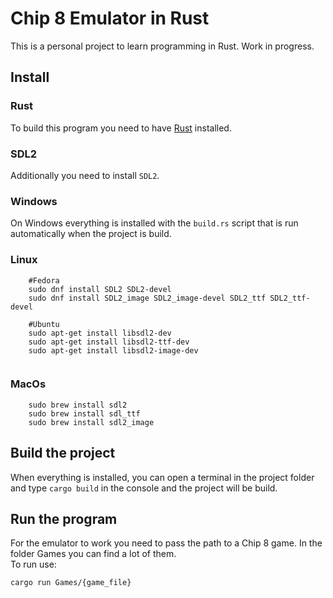 # Chip 8 Emulator in Rust
This is a personal project to learn programming in Rust. Work in progress.



## Install

### Rust
To build this program you need to have [Rust](https://www.rust-lang.org/tools/install) installed.

### SDL2
Additionally you need to install `SDL2`.

### Windows 
On Windows everything is installed with the `build.rs` script that is run automatically when the project is build.

### Linux
```  
    #Fedora  
    sudo dnf install SDL2 SDL2-devel 
    sudo dnf install SDL2_image SDL2_image-devel SDL2_ttf SDL2_ttf-devel
    
    #Ubuntu
    sudo apt-get install libsdl2-dev
    sudo apt-get install libsdl2-ttf-dev
    sudo apt-get install libsdl2-image-dev
    
```
### MacOs
```  
    sudo brew install sdl2
    sudo brew install sdl_ttf
    sudo brew install sdl2_image
```

## Build the project
When everything is installed, you can open a terminal in the project folder and type `cargo build` in the console and the project will be build. 

## Run the program
For the emulator to work you need to pass the path to a Chip 8 game. In the folder Games you can find a lot of them.   
To run use:  
```
cargo run Games/{game_file}
```
